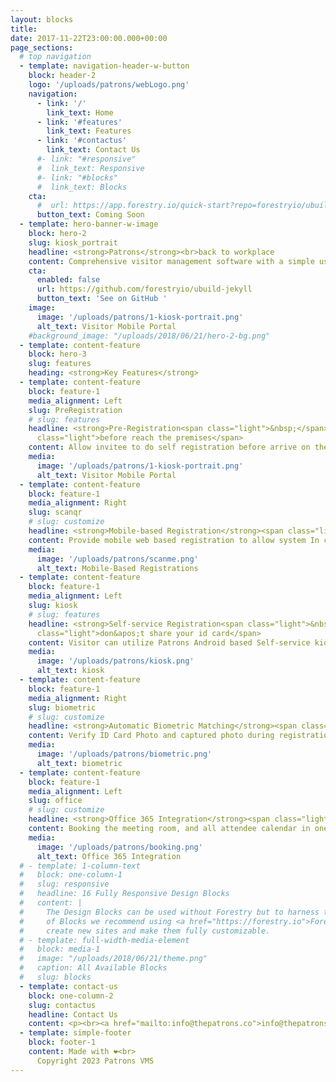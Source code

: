 ```yaml
---
layout: blocks
title:
date: 2017-11-22T23:00:00.000+00:00
page_sections:
  # top navigation
  - template: navigation-header-w-button
    block: header-2
    logo: '/uploads/patrons/webLogo.png'
    navigation:
      - link: '/'
        link_text: Home
      - link: '#features'
        link_text: Features
      - link: '#contactus'
        link_text: Contact Us
      #- link: "#responsive"
      #  link_text: Responsive
      #- link: "#blocks"
      #  link_text: Blocks
    cta:
      #  url: https://app.forestry.io/quick-start?repo=forestryio/ubuild-jekyll&provider=github&engine=jekyll
      button_text: Coming Soon
  - template: hero-banner-w-image
    block: hero-2
    slug: kiosk_portrait
    headline: <strong>Patrons</strong><br>back to workplace
    content: Comprehensive visitor management software with a simple user experience and focus on reducing contact with any hardware on the building premises.
    cta:
      enabled: false
      url: https://github.com/forestryio/ubuild-jekyll
      button_text: 'See on GitHub '
    image:
      image: '/uploads/patrons/1-kiosk-portrait.png'
      alt_text: Visitor Mobile Portal
    #background_image: "/uploads/2018/06/21/hero-2-bg.png"
  - template: content-feature
    block: hero-3
    slug: features
    heading: <strong>Key Features</strong>
  - template: content-feature
    block: feature-1
    media_alignment: Left
    slug: PreRegistration
    # slug: features
    headline: <strong>Pre-Registration<span class="light">&nbsp;</span></strong><span
      class="light">before reach the premises</span>
    content: Allow invitee to do self registration before arrive on the building to reduce the queue in registration area
    media:
      image: '/uploads/patrons/1-kiosk-portrait.png'
      alt_text: Visitor Mobile Portal
  - template: content-feature
    block: feature-1
    media_alignment: Right
    slug: scanqr
    # slug: customize
    headline: <strong>Mobile-based Registration</strong><span class="light">&nbsp;by scan the QR Code</span>
    content: Provide mobile web based registration to allow system In current Covid-19 pandemic reducing contact on registration process will be the best
    media:
      image: '/uploads/patrons/scanme.png'
      alt_text: Mobile-Based Registrations
  - template: content-feature
    block: feature-1
    media_alignment: Left
    slug: kiosk
    # slug: features
    headline: <strong>Self-service Registration<span class="light">&nbsp;</span></strong><span
      class="light">don&apos;t share your id card</span>
    content: Visitor can utilize Patrons Android based Self-service kiosk to do visitor registration
    media:
      image: '/uploads/patrons/kiosk.png'
      alt_text: kiosk
  - template: content-feature
    block: feature-1
    media_alignment: Right
    slug: biometric
    # slug: customize
    headline: <strong>Automatic Biometric Matching</strong><span class="light">&nbsp;to avoid queue</span>
    content: Verify ID Card Photo and captured photo during registration process
    media:
      image: '/uploads/patrons/biometric.png'
      alt_text: biometric
  - template: content-feature
    block: feature-1
    media_alignment: Left
    slug: office
    # slug: customize
    headline: <strong>Office 365 Integration</strong><span class="light">&nbsp;seamless booking</span>
    content: Booking the meeting room, and all attendee calendar in one action
    media:
      image: '/uploads/patrons/booking.png'
      alt_text: Office 365 Integration
  # - template: 1-column-text
  #   block: one-column-1
  #   slug: responsive
  #   headline: 16 Fully Responsive Design Blocks
  #   content: |
  #     The Design Blocks can be used without Forestry but to harness the power
  #     of Blocks we recommend using <a href="https://forestry.io">Forestry</a>. Once the site is imported you can immediately
  #     create new sites and make them fully customizable.
  # - template: full-width-media-element
  #   block: media-1
  #   image: "/uploads/2018/06/21/theme.png"
  #   caption: All Available Blocks
  #   slug: blocks
  - template: contact-us
    block: one-column-2
    slug: contactus
    headline: Contact Us
    content: <p><br><a href="mailto:info@thepatrons.co">info@thepatrons.co</a></p>
  - template: simple-footer
    block: footer-1
    content: Made with ❤︎<br>
      Copyright 2023 Patrons VMS
---
```

